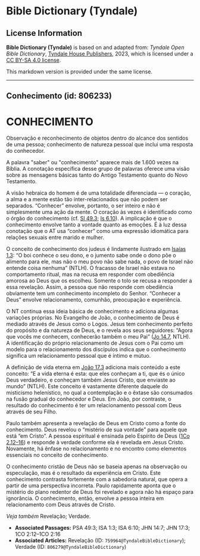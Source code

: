# Bible Dictionary (Tyndale)

## License Information

**Bible Dictionary (Tyndale)** is based on and adapted from: _Tyndale Open Bible Dictionary_, [Tyndale House Publishers](https://tyndaleopenresources.com/), 2023, which is licensed under a [CC BY-SA 4.0 license](https://creativecommons.org/licenses/by-sa/4.0/legalcode.en).

This markdown version is provided under the same license.



--------------------------------

## Conhecimento (id: 806233)

CONHECIMENTO
============

Observação e reconhecimento de objetos dentro do alcance dos sentidos de uma pessoa; conhecimento de natureza pessoal que inclui uma resposta do conhecedor.

A palavra "saber" ou "conhecimento" aparece mais de 1\.600 vezes na Bíblia. A conotação específica desse grupo de palavras oferece uma visão sobre as mensagens básicas tanto do Antigo Testamento quanto do Novo Testamento.

A visão hebraica do homem é de uma totalidade diferenciada — o coração, a alma e a mente estão tão inter\-relacionados que não podem ser separados. “Conhecer” envolve, portanto, o ser inteiro e não é simplesmente uma ação da mente. O coração às vezes é identificado como o órgão do conhecimento (cf. [Sl 49\.3](https://ref.ly/Ps49:3); [Is 6\.10](https://ref.ly/Isa6:10)). A implicação é que o conhecimento envolve tanto a vontade quanto as emoções. É à luz dessa conotação que o AT usa “conhecer” como uma expressão idiomática para relações sexuais entre marido e mulher.

O conceito de conhecimento dos judeus é lindamente ilustrado em [Isaías 1\.3](https://ref.ly/Isa1:3): “O boi conhece o seu dono, e o jumento sabe onde o dono põe o alimento para ele, mas não o meu povo não sabe nada, o povo de Israel não entende coisa nenhuma” (NTLH). O fracasso de Israel não estava no comportamento ritual, mas na recusa em responder com obediência amorosa ao Deus que os escolheu. Somente o tolo se recusa a responder a essa revelação. Assim, a pessoa que não responde com obediência obviamente tem um conhecimento incompleto do Senhor. “Conhecer a Deus” envolve relacionamento, comunhão, preocupação e experiência.

O NT continua essa ideia básica de conhecimento e adiciona algumas variações próprias. No Evangelho de João, o conhecimento de Deus é mediado através de Jesus como o Logos. Jesus tem conhecimento perfeito do propósito e da natureza de Deus, e o revela aos seus seguidores: “Agora que vocês me conhecem, conhecerão também o meu Pai” ([Jo 14\.7](https://ref.ly/John14:7), NTLH). A identificação do próprio relacionamento de Jesus com o Pai como um modelo para o relacionamento dos discípulos indica que o conhecimento significa um relacionamento pessoal que é íntimo e mútuo.

A definição de vida eterna em [João 17\.3](https://ref.ly/John17:3) adiciona mais conteúdo a este conceito: “E a vida eterna é esta: que eles conheçam a ti, que és o único Deus verdadeiro, e conheçam também Jesus Cristo, que enviaste ao mundo” (NTLH). Este conceito é vastamente diferente daquele do misticismo helenístico, no qual a contemplação e o êxtase são consumados na fusão gradual do conhecedor e Deus. Em João, por contraste, o resultado do conhecimento é ter um relacionamento pessoal com Deus através de seu Filho.

Paulo também apresenta a revelação de Deus em Cristo como a fonte do conhecimento. Deus revelou o “mistério de sua vontade” para aquele que está “em Cristo”. A pessoa espiritual é ensinada pelo Espírito de Deus ([1Co 2\.12–16](https://ref.ly/1Cor2:12-1Cor2:16)) e responde à verdade conforme ela é revelada em Jesus Cristo. Novamente, há ênfase no relacionamento e no encontro como elementos essenciais no conceito de conhecimento.

O conhecimento cristão de Deus não se baseia apenas na observação ou especulação, mas é o resultado da experiência em Cristo. Este conhecimento contrasta fortemente com a sabedoria natural, que opera a partir de uma perspectiva incorreta. Paulo rapidamente aponta que o mistério do plano redentor de Deus foi revelado e agora não há espaço para ignorância. O conhecimento, então, envolve a pessoa inteira em relacionamento com Deus através de Cristo.

*Veja também* Revelação; Verdade.

* **Associated Passages:** PSA 49:3; ISA 1:3; ISA 6:10; JHN 14:7; JHN 17:3; 1CO 2:12–1CO 2:16
* **Associated Articles:** Revelação (ID: `759964@TyndaleBibleDictionary`); Verdade (ID: `806279@TyndaleBibleDictionary`)

